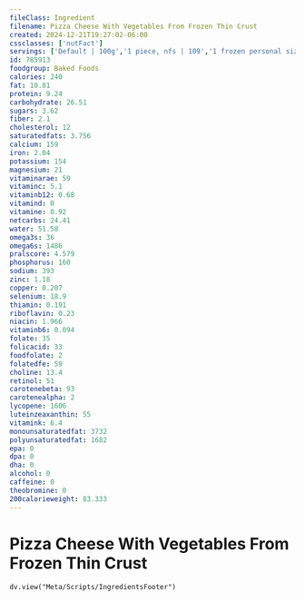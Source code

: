 ```yaml
---
fileClass: Ingredient
filename: Pizza Cheese With Vegetables From Frozen Thin Crust
created: 2024-12-21T19:27:02-06:00
cssclasses: ['nutFact']
servings: ['Default | 100g','1 piece, nfs | 109','1 frozen personal size pizza (5-7" diameter) | 173','1 frozen small pizza (8-10" diameter) | 369','1 frozen medium pizza (11-13" diameter) | 652','1 frozen large pizza (14-16" diameter) | 1025','1 surface inch | 6']
id: 785913
foodgroup: Baked Foods
calories: 240
fat: 10.81
protein: 9.24
carbohydrate: 26.51
sugars: 3.62
fiber: 2.1
cholesterol: 12
saturatedfats: 3.756
calcium: 159
iron: 2.04
potassium: 154
magnesium: 21
vitaminarae: 59
vitaminc: 5.1
vitaminb12: 0.68
vitamind: 0
vitamine: 0.92
netcarbs: 24.41
water: 51.58
omega3s: 36
omega6s: 1486
pralscore: 4.579
phosphorus: 160
sodium: 393
zinc: 1.18
copper: 0.207
selenium: 18.9
thiamin: 0.191
riboflavin: 0.23
niacin: 1.966
vitaminb6: 0.094
folate: 35
folicacid: 33
foodfolate: 2
folatedfe: 59
choline: 13.4
retinol: 51
carotenebeta: 93
carotenealpha: 2
lycopene: 1606
luteinzeaxanthin: 55
vitamink: 6.4
monounsaturatedfat: 3732
polyunsaturatedfat: 1682
epa: 0
dpa: 0
dha: 0
alcohol: 0
caffeine: 0
theobromine: 0
200calorieweight: 83.333
---
```


# Pizza Cheese With Vegetables From Frozen Thin Crust

```dataviewjs
dv.view("Meta/Scripts/IngredientsFooter")
```